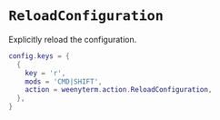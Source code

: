 # `ReloadConfiguration`

Explicitly reload the configuration.

```lua
config.keys = {
  {
    key = 'r',
    mods = 'CMD|SHIFT',
    action = weenyterm.action.ReloadConfiguration,
  },
}
```


